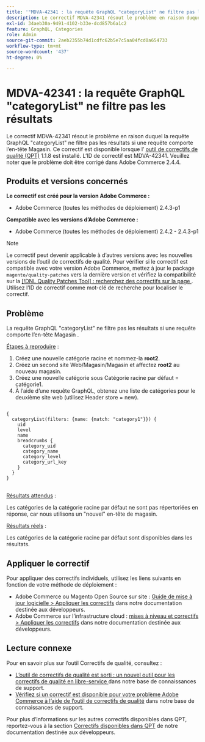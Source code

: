 ```yaml
---
title: '"MDVA-42341 : la requête GraphQL "categoryList" ne filtre pas les résultats"'
description: Le correctif MDVA-42341 résout le problème en raison duquel la requête GraphQL "categoryList" ne filtre pas les résultats si une requête comporte l’en-tête Magasin. Ce correctif est disponible lorsque l’[outil de correctifs de qualité (QPT)](/help/announcements/adobe-commerce-announcements/magento-quality-patches-released-new-tool-to-self-serve-quality-patches.md) 1.1.8 est installé. L’ID de correctif est MDVA-42341. Veuillez noter que le problème doit être corrigé dans Adobe Commerce 2.4.4.
exl-id: 34aeb30a-9491-4102-b33e-dcd857b6a1c2
feature: GraphQL, Categories
role: Admin
source-git-commit: 2aeb2355b74d1cdfc62b5e7c5aa04fcd0a654733
workflow-type: tm+mt
source-wordcount: '437'
ht-degree: 0%

---
```


# MDVA-42341 : la requête GraphQL &quot;categoryList&quot; ne filtre pas les résultats

Le correctif MDVA-42341 résout le problème en raison duquel la requête GraphQL &quot;categoryList&quot; ne filtre pas les résultats si une requête comporte l’en-tête Magasin. Ce correctif est disponible lorsque l’ [outil de correctifs de qualité (QPT)](/help/announcements/adobe-commerce-announcements/magento-quality-patches-released-new-tool-to-self-serve-quality-patches.md) 1.1.8 est installé. L’ID de correctif est MDVA-42341. Veuillez noter que le problème doit être corrigé dans Adobe Commerce 2.4.4.

## Produits et versions concernés

**Le correctif est créé pour la version Adobe Commerce :**

* Adobe Commerce (toutes les méthodes de déploiement) 2.4.3-p1

**Compatible avec les versions d’Adobe Commerce :**

* Adobe Commerce (toutes les méthodes de déploiement) 2.4.2 - 2.4.3-p1

>[!NOTE]
>
>Le correctif peut devenir applicable à d’autres versions avec les nouvelles versions de l’outil de correctifs de qualité. Pour vérifier si le correctif est compatible avec votre version Adobe Commerce, mettez à jour le package `magento/quality-patches` vers la dernière version et vérifiez la compatibilité sur la [[!DNL Quality Patches Tool] : recherchez des correctifs sur la page ](https://experienceleague.adobe.com/tools/commerce-quality-patches/index.html?lang=fr). Utilisez l’ID de correctif comme mot-clé de recherche pour localiser le correctif.

## Problème

La requête GraphQL &quot;categoryList&quot; ne filtre pas les résultats si une requête comporte l’en-tête Magasin .

<u>Étapes à reproduire</u> :

1. Créez une nouvelle catégorie racine et nommez-la **root2**.
1. Créez un second site Web/Magasin/Magasin et affectez **root2** au nouveau magasin.
1. Créez une nouvelle catégorie sous Catégorie racine par défaut = catégorie1.
1. À l’aide d’une requête GraphQL, obtenez une liste de catégories pour le deuxième site web (utilisez Header store = new).

<pre>
<code class="language-graphql">
&lbrace;
  categoryList(filters: {name: {match: "category1"}}) &lbrace;
    uid
    level
    name
    breadcrumbs &lbrace;
      category_uid
      category_name
      category_level
      category_url_key
    &rbrace;
  &rbrace;
&rbrace;
</code>
</pre>

<u>Résultats attendus</u> :

Les catégories de la catégorie racine par défaut ne sont pas répertoriées en réponse, car nous utilisons un &quot;nouvel&quot; en-tête de magasin.

<u>Résultats réels</u> :

Les catégories de la catégorie racine par défaut sont disponibles dans les résultats.

## Appliquer le correctif

Pour appliquer des correctifs individuels, utilisez les liens suivants en fonction de votre méthode de déploiement :

* Adobe Commerce ou Magento Open Source sur site : [Guide de mise à jour logicielle > Appliquer les correctifs](https://experienceleague.adobe.com/fr/docs/commerce-operations/tools/quality-patches-tool/usage) dans notre documentation destinée aux développeurs.
* Adobe Commerce sur l’infrastructure cloud : [mises à niveau et correctifs > Appliquer les correctifs](https://experienceleague.adobe.com/fr/docs/commerce-cloud-service/user-guide/develop/upgrade/apply-patches) dans notre documentation destinée aux développeurs.

## Lecture connexe

Pour en savoir plus sur l’outil Correctifs de qualité, consultez :

* [ L’outil de correctifs de qualité est sorti : un nouvel outil pour les correctifs de qualité en libre-service ](/help/announcements/adobe-commerce-announcements/magento-quality-patches-released-new-tool-to-self-serve-quality-patches.md) dans notre base de connaissances de support.
* [Vérifiez si un correctif est disponible pour votre problème Adobe Commerce à l’aide de l’outil de correctifs de qualité](/help/support-tools/patches-available-in-qpt-tool/check-patch-for-magento-issue-with-magento-quality-patches.md) dans notre base de connaissances de support.

Pour plus d’informations sur les autres correctifs disponibles dans QPT, reportez-vous à la section [Correctifs disponibles dans QPT](https://experienceleague.adobe.com/tools/commerce-quality-patches/index.html?lang=fr) de notre documentation destinée aux développeurs.
